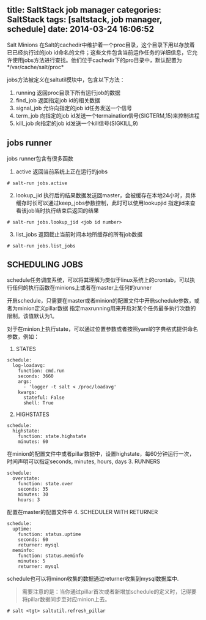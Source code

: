 title: SaltStack job manager
categories: SaltStack
tags: [saltstack, job manager, schedule]
date: 2014-03-24 16:06:52
---
Salt Minions 在Salt的cachedir中维护着一个proc目录，这个目录下用以存放着已已经执行过的job id命名的文件；这些文件包含当前运作任务的详细信息，它允许使用jobs方法进行查找。他们位于cachedir下的pro目录中，默认配置为*/var/cache/salt/proc*

jobs方法被定义在saltutil模块中，包含以下方法：
1. running 返回proc目录下所有运行job的数据
2. find_job 返回指定job id的相关数据
3. signal_job 允许向指定的job id任务发送一个信号
4. term_job 向指定的job id发送一个termaination信号(SIGTERM,15)来控制进程
5. kill_job 向指定的job id发送一个kill信号(SIGKILL,9)<!--more-->

## jobs runner
jobs runner包含有很多函数
1. active 返回当前系统上正在运行的jobs
```
# salt-run jobs.active
```
2. lookup_jid 执行后的结果数据发送回master，会被缓存在本地24小时，具体缓存时长可以通过keep_jobs参数控制，此时可以使用lookupjid 指定jid来查看该job当时执行结束后返回的结果
```
# salt-run jobs.lookup_jid <job id number>
```
3. list_jobs 返回截止当前时间本地所缓存的所有job数据
```
# salt-run jobs.list_jobs
```

## SCHEDULING JOBS
schedule任务调度系统，可以将其理解为类似于linux系统上的crontab，可以执行任何的执行函数在minions上或者在master上任何的runner

开启schedule，只需要在master或者minion的配置文件中开启schedule参数，或者为minion定义pillar数据 指定maxrunning用来开启对某个任务最多执行次数的限制。该值默认为1。

对于在minion上执行state，可以通过位置参数或者按照yaml的字典格式提供命名参数，例如：
1. STATES
```
schedule:
  log-loadavg:
    function: cmd.run
    seconds: 3660
    args:
      - 'logger -t salt < /proc/loadavg'
    kwargs:
      stateful: False
      shell: True
```
2. HIGHSTATES
```
schedule:
  highstate:
    function: state.highstate
    minutes: 60
```
在minion的配置文件中或者pillar数据中，设置highstate，每60分钟运行一次，时间声明可以指定seconds, minutes, hours, days
3. RUNNERS
```
schedule:
  overstate:
    function: state.over
    seconds: 35
    minutes: 30
    hours: 3
```
配置在master的配置文件中
4. SCHEDULER WITH RETURNER
```
schedule:
  uptime:
    function: status.uptime
    seconds: 60
    returner: mysql
  meminfo:
    function: status.meminfo
    minutes: 5
    returner: mysql
```
schedule也可以将minon收集的数据通过returner收集到mysql数据库中.

> 需要注意的是：当你通过pillar首次或者新增加schedule的定义时，记得要将pillar数据同步至对应minion上去。

```
# salt <tgt> saltutil.refresh_pillar
```






</br>